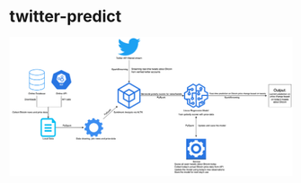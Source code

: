 # twitter-predict

![alt text](https://github.com/d9yuan/twitter-predict/blob/main/twitter-predict.png)
